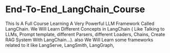 # End-To-End_LangChain_Course

This Is A Full Course Learning A Very Powerful LLM Framework Called LangChain. We Will Learn Different Concepts in LangChain ( Like Talking to LLMs, Prompt template, different Parsers, different Loaders, Chains, Create RAG System With LangChain...). also We Will Learn some frameworks related to it like LangServe, LangSmith, LangGraph,

